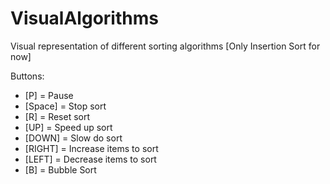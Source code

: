 # VisualAlgorithms
Visual representation of different sorting algorithms [Only Insertion Sort for now]

Buttons:
- [P] = Pause
- [Space] = Stop sort
- [R] = Reset sort
- [UP] = Speed up sort
- [DOWN] = Slow do sort
- [RIGHT] = Increase items to sort
- [LEFT] = Decrease items to sort
- [B] = Bubble Sort


